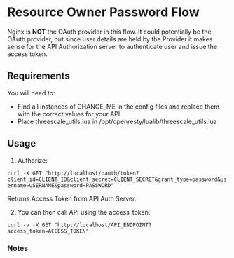 # Resource Owner Password Flow

Nginx is **NOT** the OAuth provider in this flow. It could potentially be the OAuth provider, but since user details are held by the Provider it makes sense for the API Authorization server to authenticate user and issue the access token. 

## Requirements

You will need to:

* Find all instances of CHANGE_ME in the config files and replace them with the correct values for your API
* Place threescale_utils.lua in /opt/openresty/lualib/threescale_utils.lua

## Usage

1. Authorize:

`curl -X GET "http://localhost/oauth/token?client_id=CLIENT_ID&client_secret=CLIENT_SECRET&grant_type=password&username=USERNAME&password=PASSWORD"`

Returns Access Token from API Auth Server.

2. You can then call API using the access_token:

`curl -v -X GET "http://localhost/API_ENDPOINT?access_token=ACCESS_TOKEN"`

### Notes 
